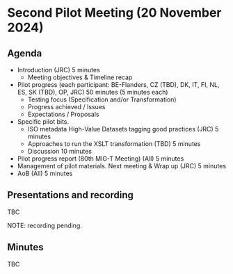 # Second Pilot Meeting (20 November 2024)

## Agenda

*	Introduction (JRC) 5 minutes
    * Meeting objectives & Timeline recap
*	Pilot progress (each participant: BE-Flanders, CZ (TBD), DK, IT, FI, NL, ES, SK (TBD), OP, JRC) 50 minutes (5 minutes each)
    *	Testing focus (Specification and/or Transformation)
    * Progress achieved / Issues
    * Expectations / Proposals
*	Specific pilot bits.
    * ISO metadata High-Value Datasets tagging good practices (JRC) 5 minutes
    * Approaches to run the XSLT transformation (TBD) 5 minutes
    * Discussion 10 minutes
* Pilot progress report (80th MIG-T Meeting) (All) 5 minutes
* Management of pilot materials. Next meeting & Wrap up (JRC) 5 minutes
* AoB (All) 5 minutes

## Presentations and recording

TBC

NOTE: recording pending. 

## Minutes

TBC
